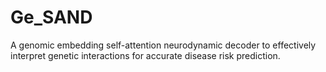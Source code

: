 # Ge_SAND
A genomic embedding self-attention neurodynamic decoder to effectively interpret genetic interactions for accurate disease risk prediction.
